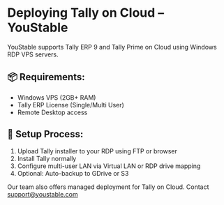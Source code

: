 # Deploying Tally on Cloud – YouStable

YouStable supports Tally ERP 9 and Tally Prime on Cloud using Windows RDP VPS servers.

## 📦 Requirements:
- Windows VPS (2GB+ RAM)
- Tally ERP License (Single/Multi User)
- Remote Desktop access

## 🔧 Setup Process:
1. Upload Tally installer to your RDP using FTP or browser
2. Install Tally normally
3. Configure multi-user LAN via Virtual LAN or RDP drive mapping
4. Optional: Auto-backup to GDrive or S3

Our team also offers managed deployment for Tally on Cloud. Contact [support@youstable.com](mailto:support@youstable.com)
